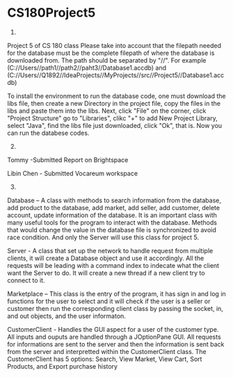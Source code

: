 # CS180Project5
1.
Project 5 of CS 180 class
Please take into account that the filepath needed for the database must be the complete filepath of where the database is downloaded from. The path should be separated by "//". For example (C://Users//path1//path2//paht3//Database1.accdb) and (C://Users//Q1892//IdeaProjects//MyProjects//src//Project5//Database1.accdb)

To install the environment to run the database code, one must download the libs file, then create a new Directory in the project file, copy the files in the libs and paste them into the libs. Next, click "File" on the corner, click "Project Structure" go to "Libraries", clikc "+" to add New Project Library, select "Java", find the libs file just downloaded, click "Ok", that is. Now you can run the databese codes.

2.
Tommy -Submitted Report on Brightspace

Libin Chen - Submitted Vocareum workspace

3.
Database – A class with methods to search information from the database, add product to the database, add market, add seller, add customer, delete account, update information of the database. It is an important class with many useful tools for the program to interact with the database. Methods that would change the value in the database file is synchronized to avoid race condition. And only the Server will use this class for project 5. 

Server - A class that set up the network to handle request from multiple clients, it will create a Database object and use it accordingly. All the requests will be leading with a command index to indecate what the client want the Server to do. It will create a new thread if a new client try to connect to it.

Marketplace – This class is the entry of the program, it has sign in and log in functions for the user to select and it will check if the user is a seller or customer then run the corresponding client class by passing the socket, in, and out objects, and the user informaton.

CustomerClient - Handles the GUI aspect for a user of the customer type.  All inputs and ouputs are handled through a JOptionPane GUI.  All requests for informations are sent to the server and then the information is sent back from the server and interpretted within the CustomerClient class.  The CustomerClient has 5 options: Search, View Market, View Cart, Sort Products, and Export purchase history
